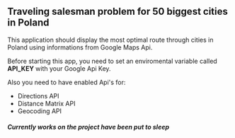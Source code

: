 ## Traveling salesman problem for 50 biggest cities in Poland

This application should display the most optimal route through cities in Poland using informations from Google Maps Api.

Before starting this app, you need to set an enviromental variable called <b>API_KEY</b> with your Google Api Key.

Also you need to have enabled Api's for:
* Directions API
* Distance Matrix API
* Geocoding API

##### Currently works on the project have been put to sleep
